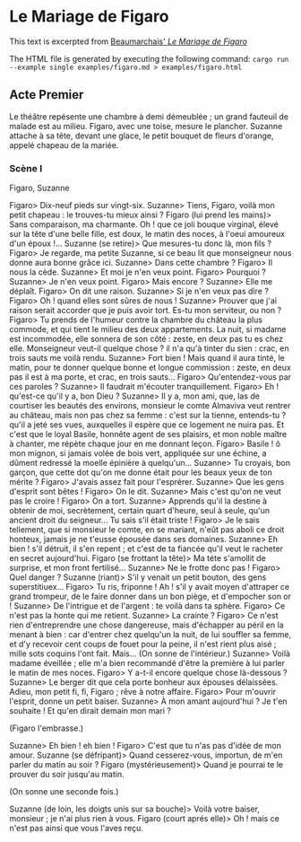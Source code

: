 # Le Mariage de Figaro

This text is excerpted from [Beaumarchais' *Le Mariage de Figaro*](https://fr.wikisource.org/wiki/Le_Mariage_de_Figaro/Acte_I)

The HTML file is generated by executing the following command: `cargo run --example single examples/figaro.md > examples/figaro.html`


## Acte Premier

Le théâtre repésente une chambre à demi démeublée ; un grand fauteuil de malade est au milieu.
Figaro, avec une toise, mesure le plancher.
Suzanne attache à sa tête, devant une glace, le petit bouquet de fleurs d'orange, appelé chapeau de la mariée.

### Scène I

<span class="character">Figaro, Suzanne</span>

Figaro> Dix-neuf pieds sur vingt-six.
Suzanne> Tiens, Figaro, voilà mon petit chapeau : le trouves-tu mieux ainsi ?
Figaro (lui prend les mains)> Sans comparaison, ma charmante. Oh ! que ce joli bouque virginal, élevé sur la tête d'une belle fille, est doux, le matin des noces, à l'oeui amoureux d'un époux !...
Suzanne (se retire)> Que mesures-tu donc là, mon fils ?
Figaro> Je regarde, ma petite Suzanne, si ce beau lit que monseigneur nous donne aura bonne grâce ici.
Suzanne> Dans cette chambre ?
Figaro> Il nous la cède.
Suzanne> Et moi je n'en veux point.
Figaro> Pourquoi ?
Suzanne> Je n'en veux point.
Figaro> Mais encore ?
Suzanne> Elle me déplaît.
Figaro> On dit une raison.
Suzanne> Si je n'en veux pas dire ?
Figaro> Oh ! quand elles sont sûres de nous !
Suzanne> Prouver que j'ai raison serait accorder que je puis avoir tort. Es-tu mon serviteur, ou non ?
Figaro> Tu prends de l'humeur contre la chambre du château la plus commode, et qui tient le milieu des deux appartements.
La nuit, si madame est incommodée, elle sonnera de son côté : zeste, en deux pas tu es chez elle.
Monseigneur veut-il quelque chose ? il n'a qu'à tinter du sien : crac, en trois sauts me voilà rendu.
Suzanne> Fort bien ! Mais quand il aura tinté, le matin, pour te donner quelque bonne et longue commission : zeste, en deux pas il est à ma porte, et crac, en trois sauts...
Figaro> Qu'entendez-vous par ces paroles ?
Suzanne> Il faudrait m'écouter tranquillement.
Figaro> Eh ! qu'est-ce qu'il y a, bon Dieu ?
Suzanne> Il y a, mon ami, que, las de courtiser les beautés des environs, monsieur le comte Almaviva veut rentrer au château, mais non pas chez sa femme : c'est sur la tienne, entends-tu ? qu'il a jeté ses vues, auxquelles il espère que ce logement ne nuira pas.
Et c'est que le loyal Basile, honnête agent de ses plaisirs, et mon noble maître à chanter, me répète chaque jour en me donnant leçon.
Figaro> Basile ! ô mon mignon, si jamais volée de bois vert, appliquée sur une échine, a dûment redressé la moelle épinière à quelqu'un...
Suzanne> Tu croyais, bon garçon, que cette dot qu'on me donne était pour les beaux yeux de ton mérite ?
Figaro> J'avais assez fait pour l'esprérer.
Suzanne> Que les gens d'esprit sont bêtes !
Figaro> On le dit.
Suzanne> Mais c'est qu'on ne veut pas le croire !
Figaro> On a tort.
Suzanne> Apprends qu'il la destine à obtenir de moi, secrètement, certain quart d'heure, seul à seule, qu'un ancient droit du seigneur... Tu sais s'il était triste !
Figaro> Je le sais tellement, que si monsieur le comte, en se mariant, n'eût pas aboli ce droit honteux, jamais je ne t'eusse épousée dans ses domaines.
Suzanne> Eh bien ! s'il détruit, il s'en repent ; et c'est de ta fiancée qu'il veut le racheter en secret aujourd'hui.
Figaro (se frottant la tête)> Ma téte s'amollit de surprise, et mon front fertilisé...
Suzanne> Ne le frotte donc pas !
Figaro> Quel danger ?
Suzanne (riant)> S'il y venait un petit bouton, des gens superstitiuex...
Figaro> Tu ris, friponne ! Ah ! s'il y avait moyen d'attraper ce grand trompeur, de le faire donner dans un bon piège, et d'empocher son or !
Suzanne> De l'intrigue et de l'argent : te voilà dans ta sphère.
Figaro> Ce n'est pas la honte qui me retient.
Suzanne> La crainte ?
Figaro> Ce n'est rien d'entreprendre une chose dangereuse, mais d'échapper au péril en la menant à bien : car d'entrer chez quelqu'un la nuit, de lui souffler sa femme, et d'y recevoir cent coups de fouet pour la peine, il n'est rient plus aisé ; mille sots coquins l'ont fait. Mais...
(On sonne de l'intérieur.)
Suzanne> Voilà madame éveillée ; elle m'a bien recommandé d'être la première à lui parler le matin de mes noces.
Figaro> Y a-t-il encore quelque chose là-dessous ?
Suzanne> Le berger dit que cela porte bonheur aux épouses délaissées. Adieu, mon petit fi, fi, Figaro ; rêve à notre affaire.
Figaro> Pour m'ouvrir l'esprit, donne un petit baiser.
Suzanne> À mon amant aujourd'hui ? Je t'en souhaite ! Et qu'en dirait demain mon mari ?

(Figaro l'embrasse.)

Suzanne> Eh bien ! eh bien !
Figaro> C'est que tu n'as pas d'idée de mon amour.
Suzanne (se défripant)> Quand cesserez-vous, importun, de m'en parler du matin au soir ?
Figaro (mystérieusement)> Quand je pourrai te le prouver du soir jusqu'au matin.

(On sonne une seconde fois.)

Suzanne (de loin, les doigts unis sur sa bouche)> Voilà votre baiser, monsieur ; je n'ai plus rien à vous.
Figaro (court aprés elle)> Oh ! mais ce n'est pas ainsi que vous l'aves reçu.
